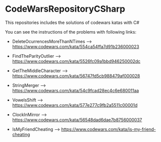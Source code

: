 # CodeWarsRepositoryCSharp
This repositories includes the solutions of codewars katas with C#

You can see the instructions of the problems with following links:

  * DeleteOcurrencesMoreThanNTimes --> https://www.codewars.com/kata/554ca54ffa7d91b236000023

  * FindTheParityOutlier --> https://www.codewars.com/kata/5526fc09a1bbd946250002dc
  
  * GetTheMiddleCharacter --> https://www.codewars.com/kata/56747fd5cb988479af000028
  
  * StringMerger --> https://www.codewars.com/kata/54c9fcad28ec4c6e680011aa
  
  * VowelsShift --> https://www.codewars.com/kata/577e277c9fb2a5511c00001d

  * ClockInMirror --> https://www.codewars.com/kata/56548dad6dae7b8756000037
  
  * IsMyFriendCheating --> https://www.codewars.com/kata/is-my-friend-cheating
